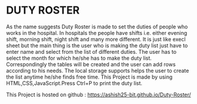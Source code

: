 # DUTY ROSTER
As the name suggests Duty Roster is made to set the duties of people who works in the hospital.
In hospitals the people have shifts i.e. either evening shift, morning shift, night shift and many more different.
It is just like execl sheet but the main thing is the user who is making the duty list just have to enter name and select from the list of different duties.
The user has to select the month for which he/she has to make the duty list. Correspondingly the tables will be created and the user can add rows according to his needs.
The local storage supports helps the user to create the list anytime he/she finds free time.
This Project is made by using HTML,CSS,JavaScript.Press Ctrl+P to print the duty list.

This Project is hosted on github : https://ashish25-bit.github.io/Duty-Roster/
